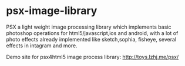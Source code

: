 psx-image-library
=================

PSX a light weight image processing library which implements basic photoshop operations for html5/javascript,ios and android, with a lot of photo effects already implemented like sketch,sophia, fisheye, several effects in intagram and more.

Demo site for psx4html5 image process library: 
http://toys.lzhj.me/psx/